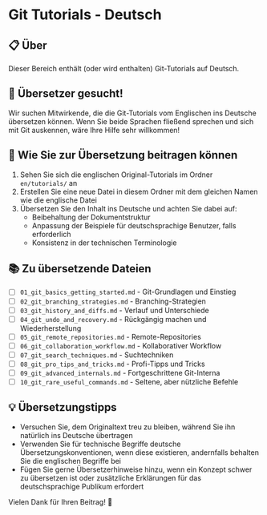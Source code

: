 # Git Tutorials - Deutsch

## 📋 Über

Dieser Bereich enthält (oder wird enthalten) Git-Tutorials auf Deutsch.

## 🚧 Übersetzer gesucht!

Wir suchen Mitwirkende, die die Git-Tutorials vom Englischen ins Deutsche übersetzen können. Wenn Sie beide Sprachen fließend sprechen und sich mit Git auskennen, wäre Ihre Hilfe sehr willkommen!

## 📝 Wie Sie zur Übersetzung beitragen können

1. Sehen Sie sich die englischen Original-Tutorials im Ordner `en/tutorials/` an
2. Erstellen Sie eine neue Datei in diesem Ordner mit dem gleichen Namen wie die englische Datei
3. Übersetzen Sie den Inhalt ins Deutsche und achten Sie dabei auf:
   - Beibehaltung der Dokumentstruktur
   - Anpassung der Beispiele für deutschsprachige Benutzer, falls erforderlich
   - Konsistenz in der technischen Terminologie

## 📚 Zu übersetzende Dateien

- [ ] `01_git_basics_getting_started.md` - Git-Grundlagen und Einstieg
- [ ] `02_git_branching_strategies.md` - Branching-Strategien
- [ ] `03_git_history_and_diffs.md` - Verlauf und Unterschiede
- [ ] `04_git_undo_and_recovery.md` - Rückgängig machen und Wiederherstellung
- [ ] `05_git_remote_repositories.md` - Remote-Repositories
- [ ] `06_git_collaboration_workflow.md` - Kollaborativer Workflow
- [ ] `07_git_search_techniques.md` - Suchtechniken
- [ ] `08_git_pro_tips_and_tricks.md` - Profi-Tipps und Tricks
- [ ] `09_git_advanced_internals.md` - Fortgeschrittene Git-Interna
- [ ] `10_git_rare_useful_commands.md` - Seltene, aber nützliche Befehle

## 💡 Übersetzungstipps

- Versuchen Sie, dem Originaltext treu zu bleiben, während Sie ihn natürlich ins Deutsche übertragen
- Verwenden Sie für technische Begriffe deutsche Übersetzungskonventionen, wenn diese existieren, andernfalls behalten Sie die englischen Begriffe bei
- Fügen Sie gerne Übersetzerhinweise hinzu, wenn ein Konzept schwer zu übersetzen ist oder zusätzliche Erklärungen für das deutschsprachige Publikum erfordert

Vielen Dank für Ihren Beitrag! 🙏
